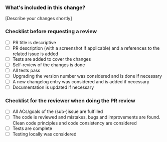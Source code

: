 ### What's included in this change?

[Describe your changes shortly]

### Checklist before requesting a review

- [ ] PR title is descriptive
- [ ] PR description (with a screenshot if applicable) and a references to the related issue is added
- [ ] Tests are added to cover the changes
- [ ] Self-review of the changes is done
- [ ] All tests pass
- [ ] Upgrading the version number was considered and is done if necessary
- [ ] A new changelog entry was considered and is added if necessary
- [ ] Documentation is updated if necessary

### Checklist for the reviewer when doing the PR review

- [ ] All ACs/goals of the (sub-)issue are fulfilled
- [ ] The code is reviewed and mistakes, bugs and improvements are found. Clean code principles and code consistency are considered
- [ ] Tests are complete
- [ ] Testing locally was considered
